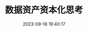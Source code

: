 ---
title: 数据资产资本化思考
tags: 
	- Writing
	- Theoretical
	- Data
	- Hightech
categories: 
	- Origin
date: 2023-09-18 19:40:17
---